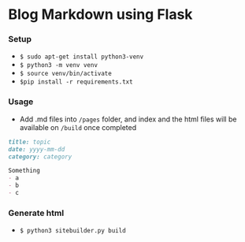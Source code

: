 # Blog Markdown using Flask

### Setup
* ``$ sudo apt-get install python3-venv``
* ``$ python3 -m venv venv``
* ``$ source venv/bin/activate``
* ``$pip install -r requirements.txt``

### Usage
* Add .md files into ``/pages`` folder, and index and the html files will be available on ``/build`` once completed

```markdown
title: topic
date: yyyy-mm-dd
category: category

Something
- a
- b
- c
```
### Generate html
* ``$ python3 sitebuilder.py build``
